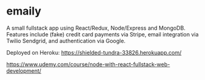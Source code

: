 # emaily

A small fullstack app using React/Redux, Node/Express and MongoDB. Features include (fake) credit card payments via Stripe, email integration via Twilio Sendgrid, and authentication via Google. 

Deployed on Heroku: https://shielded-tundra-33826.herokuapp.com/

https://www.udemy.com/course/node-with-react-fullstack-web-development/
